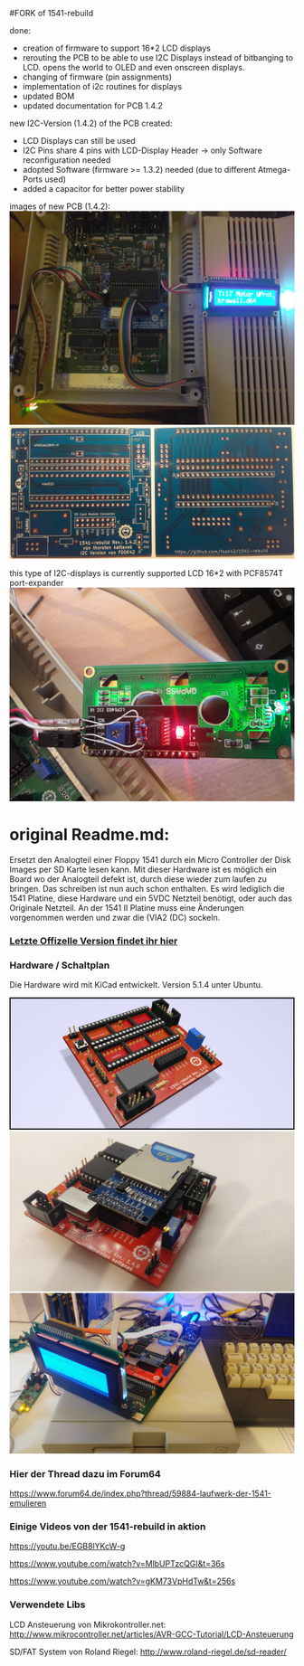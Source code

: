 #FORK of 1541-rebuild

done:
- creation of firmware to support 16\*2 LCD displays
- rerouting the PCB to be able to use I2C Displays instead of bitbanging to LCD. opens the world to OLED and even onscreen displays.
- changing of firmware (pin assignments) 
- implementation of i2c routines for displays
- updated BOM
- updated documentation for PCB 1.4.2

new I2C-Version (1.4.2) of the PCB created:
- LCD Displays can still be used
- I2C Pins share 4 pins with LCD-Display Header -> only Software reconfiguration needed
- adopted Software (firmware >= 1.3.2) needed (due to different Atmega-Ports used)
- added a capacitor for better power stability

images of new PCB (1.4.2):
![image4](/doc/fotos/platine_rev_1.4.2/20210911_204849_kl.jpg)
![image5](/doc/fotos/platine_rev_1.4.2/20210911_210521_kl.jpg)

this type of I2C-displays is currently supported
LCD 16\*2 with PCF8574T port-expander
![image7](/doc/fotos/handwired_rev_1.4.2/I2C_DisplayBack.jpg)


# original Readme.md:

Ersetzt den Analogteil einer Floppy 1541 durch ein Micro Controller der Disk Images per SD Karte lesen kann. Mit dieser Hardware ist es möglich ein Board wo der Analogteil defekt ist, durch diese wieder zum laufen zu bringen. Das schreiben ist nun auch schon enthalten. Es wird lediglich die 1541 Platine, diese Hardware und ein 5VDC Netzteil benötigt, oder auch das Originale Netzteil. An der 1541 II Platine muss eine Änderungen vorgenommen werden und zwar die (VIA2 (DC) sockeln.

### [Letzte Offizelle Version findet ihr hier](https://github.com/ThKattanek/1541-rebuild/releases/latest)

### Hardware / Schaltplan
Die Hardware wird mit KiCad entwickelt. Version 5.1.4 unter Ubuntu.


![image1](/doc/fotos/1541-rebuild_raytraced.png)
![image2](/doc/fotos/platine_rev_1.4.0/IMG_20200430_231529.jpg)
![image3](/doc/fotos/platine_rev_1.4.0/IMG_20200430_232355.jpg) 

### Hier der Thread dazu im Forum64
https://www.forum64.de/index.php?thread/59884-laufwerk-der-1541-emulieren

### Einige Videos von der 1541-rebuild in aktion
https://youtu.be/EGB8lYKcW-g

https://www.youtube.com/watch?v=MlbUPTzcQGI&t=36s

https://www.youtube.com/watch?v=gKM73VpHdTw&t=256s

### Verwendete Libs
LCD Ansteuerung von Mikrokontroller.net: http://www.mikrocontroller.net/articles/AVR-GCC-Tutorial/LCD-Ansteuerung

SD/FAT System von Roland Riegel: http://www.roland-riegel.de/sd-reader/
